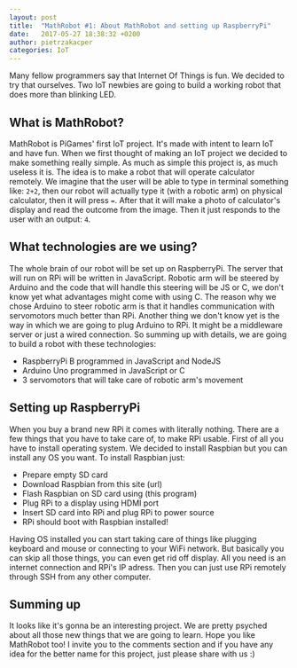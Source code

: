 ```yaml
---
layout: post
title:  "MathRobot #1: About MathRobot and setting up RaspberryPi"
date:   2017-05-27 18:38:32 +0200
author: pietrzakacper
categories: IoT
---
```

Many fellow programmers say that Internet Of Things is fun. We decided to try that ourselves.
Two IoT newbies are going to build a working robot that does more than blinking LED.

## What is MathRobot?
MathRobot is PiGames' first IoT project. It's made with intent to learn IoT and have fun.
When we first thought of making an IoT project we decided to make something really simple.
As much as simple this project is, as much useless it is. The idea is to make a robot that will operate calculator remotely. We imagine that the user will be able to type in terminal something like: `2+2`, then our robot will actually type it (with a robotic arm) on physical calculator, then it will press `=`. After that it will make a photo of calculator's display and read the outcome from the image. Then it just responds to the user with an output: `4`.

## What technologies are we using?
The whole brain of our robot will be set up on RaspberryPi. The server that will run on RPi will be written in JavaScript. Robotic arm will be steered by Arduino and the code that will handle this steering will be JS or C, we don't know yet what advantages might come with using C. The reason why we chose Arduino to steer robotic arm is that it handles communication with servomotors much better than RPi. Another thing we don't know yet is the way in which we are going to plug Arduino to RPi. It might be a middleware server or just a wired connection.
So summing up with details, we are going to build a robot with these technologies:
- RaspberryPi B programmed in JavaScript and NodeJS
- Arduino Uno programmed in JavaScript or C
- 3 servomotors that will take care of robotic arm's movement

## Setting up RaspberryPi
When you buy a brand new RPi it comes with literally nothing. There are a few things that you have to take care of, to make RPi usable. First of all you have to install operating system. We decided to install Raspbian but you can install any OS you want. To install Raspbian just:
- Prepare empty SD card
- Download Raspbian from this site (url)
- Flash Raspbian on SD card using (this program)
- Plug RPi to a display using HDMI port
- Insert SD card into RPi and plug RPi to power source
- RPi should boot with Raspbian installed!

Having OS installed you can start taking care of things like plugging keyboard and mouse or connecting to your WiFi network. But basically you can skip all those things, you can even get rid off display. All you need is an internet connection and RPi's IP adress. Then you can just use RPi remotely through SSH from any other computer.

## Summing up
It looks like it's gonna be an interesting project. We are pretty psyched about all those new things that we are going to learn. Hope you like MathRobot too! I invite you to the comments section and if you have any idea for the better name for this project, just please share with us :)

